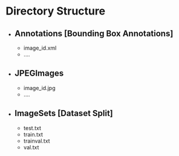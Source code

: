 # Directory Structure
- ## Annotations [Bounding Box Annotations]
  - image_id.xml
  - ....
- ## JPEGImages
  - image_id.jpg
  - ....
- ## ImageSets [Dataset Split]
  - test.txt
  - train.txt
  - trainval.txt
  - val.txt
